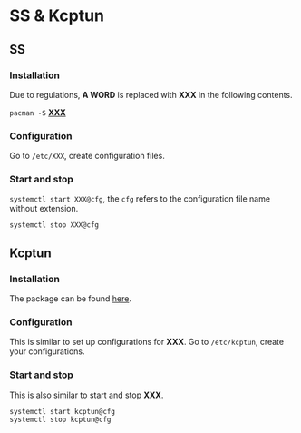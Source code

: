 # SS & Kcptun

## SS

### Installation
Due to regulations, **A WORD** is replaced with **XXX** in the following contents.

`pacman -S` [**XXX**](https://www.archlinux.org/packages/?name=shadowsocks-libev)

### Configuration
Go to `/etc/XXX`, create configuration files.

### Start and stop
`systemctl start XXX@cfg`, the `cfg` refers to the configuration file name without extension.

`systemctl stop XXX@cfg`

## Kcptun
### Installation
The package can be found [here](https://www.archlinux.org/packages/community/x86_64/kcptun/).

### Configuration
This is similar to set up configurations for **XXX**.
Go to `/etc/kcptun`, create your configurations.

### Start and stop
This is also similar to start and stop **XXX**.
```shell
systemctl start kcptun@cfg
systemctl stop kcptun@cfg
``` 